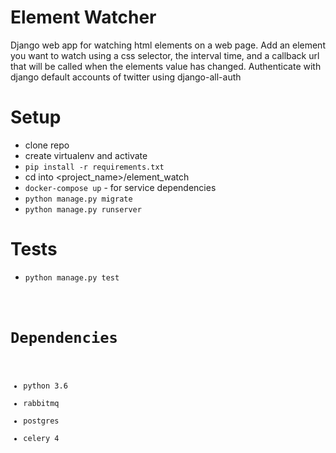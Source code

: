 # Element Watcher
Django web app for watching html elements on a web page. Add an element
you want to watch using a css selector, the interval time, and a callback
url that will be called when the elements value has changed. Authenticate
with django default accounts of twitter using django-all-auth

# Setup
- clone repo
- create virtualenv and activate
- <code>pip install -r requirements.txt</code>
- cd into <project_name>/element_watch
- <code>docker-compose up</code> - for service dependencies
- <code>python manage.py migrate</code>
- <code>python manage.py runserver</code>

# Tests
- <code>python manage.py test</cod>

# Dependencies
- python 3.6
- rabbitmq
- postgres
- celery 4
